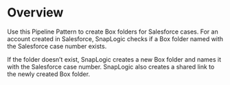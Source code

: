 # Overview

Use this Pipeline Pattern to create Box folders for Salesforce cases. For an account created in Salesforce, SnapLogic checks if a Box folder named with the Salesforce case number exists.&#x20;

If the folder doesn’t exist, SnapLogic creates a new Box folder and names it with the Salesforce case number. SnapLogic also creates a shared link to the newly created Box folder.
